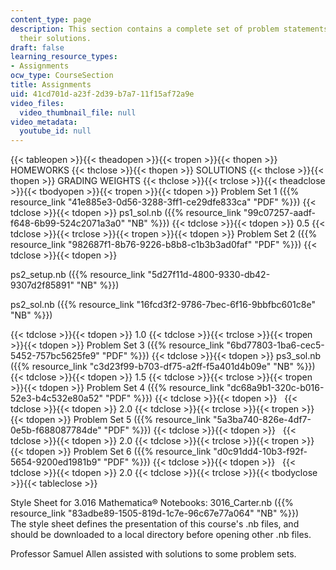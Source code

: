 ```yaml
---
content_type: page
description: This section contains a complete set of problem statements along with
  their solutions.
draft: false
learning_resource_types:
- Assignments
ocw_type: CourseSection
title: Assignments
uid: 41cd701d-a23f-2d39-b7a7-11f15af72a9e
video_files:
  video_thumbnail_file: null
video_metadata:
  youtube_id: null
---
```

{{< tableopen >}}{{< theadopen >}}{{< tropen >}}{{< thopen >}}
HOMEWORKS
{{< thclose >}}{{< thopen >}}
SOLUTIONS
{{< thclose >}}{{< thopen >}}
GRADING WEIGHTS
{{< thclose >}}{{< trclose >}}{{< theadclose >}}{{< tbodyopen >}}{{< tropen >}}{{< tdopen >}}
Problem Set 1 ({{% resource_link "41e885e3-0d56-3288-3ff1-ce29dfe833ca" "PDF" %}})
{{< tdclose >}}{{< tdopen >}}
ps1\_sol.nb ({{% resource_link "99c07257-aadf-f648-6b99-524c2071a3a0" "NB" %}})
{{< tdclose >}}{{< tdopen >}}
0.5
{{< tdclose >}}{{< trclose >}}{{< tropen >}}{{< tdopen >}}
Problem Set 2 ({{% resource_link "982687f1-8b76-9226-b8b8-c1b3b3ad0faf" "PDF" %}})
{{< tdclose >}}{{< tdopen >}}

ps2\_setup.nb ({{% resource_link "5d27f11d-4800-9330-db42-9307d2f85891" "NB" %}})

ps2\_sol.nb ({{% resource_link "16fcd3f2-9786-7bec-6f16-9bbfbc601c8e" "NB" %}})

{{< tdclose >}}{{< tdopen >}}
1.0
{{< tdclose >}}{{< trclose >}}{{< tropen >}}{{< tdopen >}}
Problem Set 3 ({{% resource_link "6bd77803-1ba6-cec5-5452-757bc5625fe9" "PDF" %}})
{{< tdclose >}}{{< tdopen >}}
ps3\_sol.nb ({{% resource_link "c3d23f99-b703-df75-a2ff-f5a401d4b09e" "NB" %}})
{{< tdclose >}}{{< tdopen >}}
1.5
{{< tdclose >}}{{< trclose >}}{{< tropen >}}{{< tdopen >}}
Problem Set 4 ({{% resource_link "dc68a9b1-320c-b016-52e3-b4c532e80a52" "PDF" %}})
{{< tdclose >}}{{< tdopen >}}
 
{{< tdclose >}}{{< tdopen >}}
2.0
{{< tdclose >}}{{< trclose >}}{{< tropen >}}{{< tdopen >}}
Problem Set 5 ({{% resource_link "5a3ba740-826e-4df7-0e5b-f688087784de" "PDF" %}})
{{< tdclose >}}{{< tdopen >}}
 
{{< tdclose >}}{{< tdopen >}}
2.0
{{< tdclose >}}{{< trclose >}}{{< tropen >}}{{< tdopen >}}
Problem Set 6 ({{% resource_link "d0c91dd4-10b3-f92f-5654-9200ed1981b9" "PDF" %}})
{{< tdclose >}}{{< tdopen >}}
 
{{< tdclose >}}{{< tdopen >}}
2.0
{{< tdclose >}}{{< trclose >}}{{< tbodyclose >}}{{< tableclose >}}

Style Sheet for 3.016 Mathematica® Notebooks: 3016\_Carter.nb ({{% resource_link "83adbe89-1505-819d-1c7e-96c67e77a064" "NB" %}})   
The style sheet defines the presentation of this course's .nb files, and should be downloaded to a local directory before opening other .nb files.

Professor Samuel Allen assisted with solutions to some problem sets.